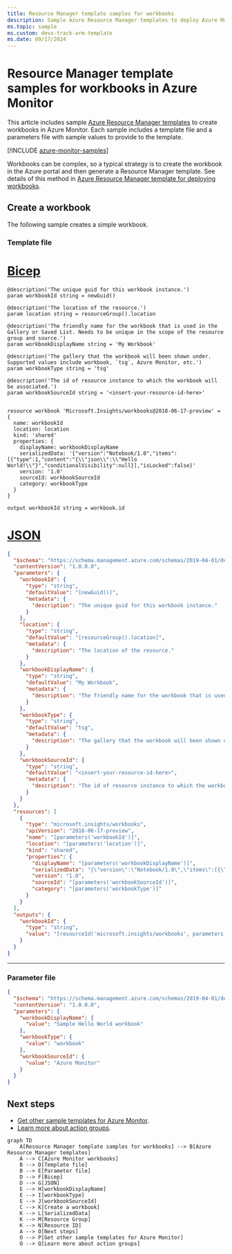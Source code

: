 ```yaml
---
title: Resource Manager template samples for workbooks
description: Sample Azure Resource Manager templates to deploy Azure Monitor workbooks.
ms.topic: sample
ms.custom: devx-track-arm-template
ms.date: 09/17/2024
---
```


# Resource Manager template samples for workbooks in Azure Monitor

This article includes sample [Azure Resource Manager templates](/azure/azure-resource-manager/templates/syntax) to create workbooks in Azure Monitor. Each sample includes a template file and a parameters file with sample values to provide to the template.

[!INCLUDE [azure-monitor-samples](../fundamentals/includes/azure-monitor-resource-manager-samples.md)]

Workbooks can be complex, so a typical strategy is to create the workbook in the Azure portal and then generate a Resource Manager template. See details of this method in [Azure Resource Manager template for deploying workbooks](../visualize/workbooks-automate.md).

## Create a workbook

The following sample creates a simple workbook.

### Template file

# [Bicep](#tab/bicep)

```bicep
@description('The unique guid for this workbook instance.')
param workbookId string = newGuid()

@description('The location of the resource.')
param location string = resourceGroup().location

@description('The friendly name for the workbook that is used in the Gallery or Saved List. Needs to be unique in the scope of the resource group and source.')
param workbookDisplayName string = 'My Workbook'

@description('The gallery that the workbook will been shown under. Supported values include workbook, `tsg`, Azure Monitor, etc.')
param workbookType string = 'tsg'

@description('The id of resource instance to which the workbook will be associated.')
param workbookSourceId string = '<insert-your-resource-id-here>'


resource workbook 'Microsoft.Insights/workbooks@2018-06-17-preview' = {
  name: workbookId
  location: location
  kind: 'shared'
  properties: {
    displayName: workbookDisplayName
    serializedData: '{"version":"Notebook/1.0","items":[{"type":1,"content":"{\\"json\\":\\"Hello World!\\"}","conditionalVisibility":null}],"isLocked":false}'
    version: '1.0'
    sourceId: workbookSourceId
    category: workbookType
  }
}

output workbookId string = workbook.id
```

# [JSON](#tab/json)

```json
{
  "$schema": "https://schema.management.azure.com/schemas/2019-04-01/deploymentTemplate.json#",
  "contentVersion": "1.0.0.0",
  "parameters": {
    "workbookId": {
      "type": "string",
      "defaultValue": "[newGuid()]",
      "metadata": {
        "description": "The unique guid for this workbook instance."
      }
    },
    "location": {
      "type": "string",
      "defaultValue": "[resourceGroup().location]",
      "metadata": {
        "description": "The location of the resource."
      }
    },
    "workbookDisplayName": {
      "type": "string",
      "defaultValue": "My Workbook",
      "metadata": {
        "description": "The friendly name for the workbook that is used in the Gallery or Saved List. Needs to be unique in the scope of the resource group and source."
      }
    },
    "workbookType": {
      "type": "string",
      "defaultValue": "tsg",
      "metadata": {
        "description": "The gallery that the workbook will been shown under. Supported values include workbook, `tsg`, Azure Monitor, etc."
      }
    },
    "workbookSourceId": {
      "type": "string",
      "defaultValue": "<insert-your-resource-id-here>",
      "metadata": {
        "description": "The id of resource instance to which the workbook will be associated."
      }
    }
  },
  "resources": [
    {
      "type": "microsoft.insights/workbooks",
      "apiVersion": "2018-06-17-preview",
      "name": "[parameters('workbookId')]",
      "location": "[parameters('location')]",
      "kind": "shared",
      "properties": {
        "displayName": "[parameters('workbookDisplayName')]",
        "serializedData": "{\"version\":\"Notebook/1.0\",\"items\":[{\"type\":1,\"content\":\"{\\\"json\\\":\\\"Hello World!\\\"}\",\"conditionalVisibility\":null}],\"isLocked\":false}",
        "version": "1.0",
        "sourceId": "[parameters('workbookSourceId')]",
        "category": "[parameters('workbookType')]"
      }
    }
  ],
  "outputs": {
    "workbookId": {
      "type": "string",
      "value": "[resourceId('microsoft.insights/workbooks', parameters('workbookId'))]"
    }
  }
}
```

---

### Parameter file

```json
{
  "$schema": "https://schema.management.azure.com/schemas/2019-04-01/deploymentParameters.json#",
  "contentVersion": "1.0.0.0",
  "parameters": {
    "workbookDisplayName": {
      "value": "Sample Hello World workbook"
    },
    "workbookType": {
      "value": "workbook"
    },
    "workbookSourceId": {
      "value": "Azure Monitor"
    }
  }
}
```

## Next steps

* [Get other sample templates for Azure Monitor](../resource-manager-samples.md).
* [Learn more about action groups](../visualize/workbooks-overview.md).

```mermaid
graph TD
    A[Resource Manager template samples for workbooks] --> B[Azure Resource Manager templates]
    A --> C[Azure Monitor workbooks]
    B --> D[Template file]
    B --> E[Parameter file]
    D --> F[Bicep]
    D --> G[JSON]
    E --> H[workbookDisplayName]
    E --> I[workbookType]
    E --> J[workbookSourceId]
    C --> K[Create a workbook]
    K --> L[SerializedData]
    K --> M[Resource Group]
    K --> N[Resource ID]
    A --> O[Next steps]
    O --> P[Get other sample templates for Azure Monitor]
    O --> Q[Learn more about action groups]
```
